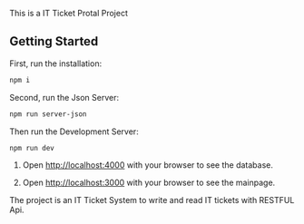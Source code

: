 This is a IT Ticket Protal Project 
## Getting Started

First, run the installation:

```bash
npm i
```

Second, run the Json Server:

```bash
npm run server-json
```

Then run the Development Server:

```bash
npm run dev
```
1. Open [http://localhost:4000](http://localhost:4000) with your browser to see the database.

2. Open [http://localhost:3000](http://localhost:3000) with your browser to see the mainpage.

The project is an IT Ticket System to write and read IT tickets with RESTFUL Api.


